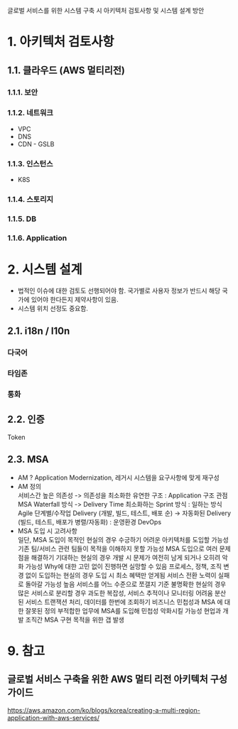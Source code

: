 글로벌 서비스를 위한 시스템 구축 시 아키텍처 검토사항 및 시스템 설계 방안

# 1. 아키텍처 검토사항
## 1.1. 클라우드 (AWS 멀티리전)
### 1.1.1. 보안
### 1.1.2. 네트워크 
* VPC
* DNS
* CDN - GSLB
### 1.1.3. 인스턴스
* K8S
### 1.1.4. 스토리지
### 1.1.5. DB
### 1.1.6. Application


# 2. 시스템 설계

- 법적인 이슈에 대한 검토도 선행되어야 함. 국가별로 사용자 정보가 반드시 해당 국가에 있어야 한다든지 제약사항이 있음.   
- 시스템 위치 선정도 중요함.

## 2.1. i18n / l10n
### 다국어
### 타임존
### 통화

## 2.2. 인증
Token

## 2.3. MSA

- AM ? Application Modernization, 레거시 시스템을 요구사항에 맞게 재구성
- AM 정의   
    서비스간 높은 의존성 -> 의존성을 최소화한 유연한 구조 : Application 구조 관점 MSA
    Waterfall 방식 -> Delivery Time 최소화하는 Sprint 방식 : 일하는 방식 Agile
    단계별/수작업 Delivery (개발, 빌드, 테스트, 배포 순) -> 자동화된 Delivery (빌드, 테스트, 배포가 병렬/자동화) : 운영환경 DevOps
- MSA 도입 시 고려사항   
    일단, MSA 도입이 목적인 현실의 경우
        수긍하기 어려운 아키텍처를 도입할 가능성
        기존 팀/서비스 관련 팀들이 목적을 이해하지 못할 가능성
    MSA 도입으로 여러 문제점을 해결하기 기대하는 현실의 경우
        개발 시 문제가 여전히 남게 되거나 오히려 악화 가능성
        Why에 대한 고민 없이 진행하면 실망할 수 있음
    프로세스, 정책, 조직 변경 없이 도입하는 현실의 경우
        도입 시 최소 혜택만 얻게됨
        서비스 전환 노력이 실패로 돌아갈 가능성 높음
    서비스를 어느 수준으로 쪼갤지 기준 불명확한 현실의 경우
        많은 서비스로 분리할 경우 과도한 복잡성, 서비스 추적이나 모니터링 어려움
        분산된 서비스 트랜잭션 처리, 데이터를 한번에 조회하기
    비즈니스 민첩성과 MSA 에 대한 잘못된 정의
        부적합한 업무에 MSA를 도입해 민첩성 악화시킬 가능성
        현업과 개발 조직간 MSA 구현 목적을 위한 갭 발생
  


# 9. 참고
## 글로벌 서비스 구축을 위한 AWS 멀티 리전 아키텍처 구성 가이드
https://aws.amazon.com/ko/blogs/korea/creating-a-multi-region-application-with-aws-services/

